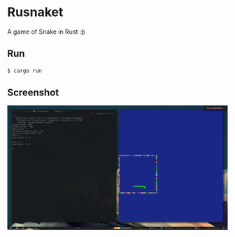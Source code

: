 # Rusnaket

A game of Snake in Rust :þ

## Run

```sh
$ cargo run
```

## Screenshot

![screenshot](./screenshot.png)
